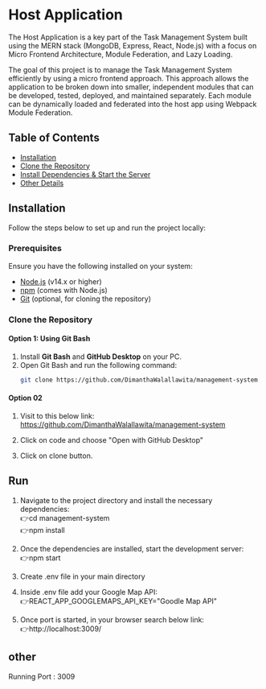 # Host Application

The Host Application is a key part of the Task Management System built using the MERN stack (MongoDB, Express, React, Node.js) with a focus on Micro Frontend Architecture, Module Federation, and Lazy Loading.

The goal of this project is to manage the Task Management System efficiently by using a micro frontend approach. This approach allows the application to be broken down into smaller, independent modules that can be developed, tested, deployed, and maintained separately. Each module can be dynamically loaded and federated into the host app using Webpack Module Federation.

## Table of Contents

- [Installation](#installation)
- [Clone the Repository](#clone-the-repository)
- [Install Dependencies & Start the Server](#run)
- [Other Details](#other)

## Installation

Follow the steps below to set up and run the project locally:

### Prerequisites

Ensure you have the following installed on your system:

- [Node.js](https://nodejs.org/) (v14.x or higher)
- [npm](https://www.npmjs.com/) (comes with Node.js)
- [Git](https://git-scm.com/) (optional, for cloning the repository)

### Clone the Repository

#### Option 1: Using Git Bash
1. Install **Git Bash** and **GitHub Desktop** on your PC.
2. Open Git Bash and run the following command:
   ```bash
   git clone https://github.com/DimanthaWalallawita/management-system


#### Option 02
1. Visit to this below link:
        https://github.com/DimanthaWalallawita/management-system

2. Click on code and choose "Open with GitHub Desktop"
3. Click on clone button.

## Run
1. Navigate to the project directory and install the necessary dependencies:<br/>
        👉cd management-system<br/>
        👉npm install

2. Once the dependencies are installed, start the development server:<br/>
        👉npm start

3. Create .env file in your main directory

4. Inside .env file add your Google Map API:<br/>
        👉REACT_APP_GOOGLEMAPS_API_KEY="Goodle Map API"

5. Once port is started, in your browser search below link:<br/>
        👉http://localhost:3009/

## other
Running Port : 3009
